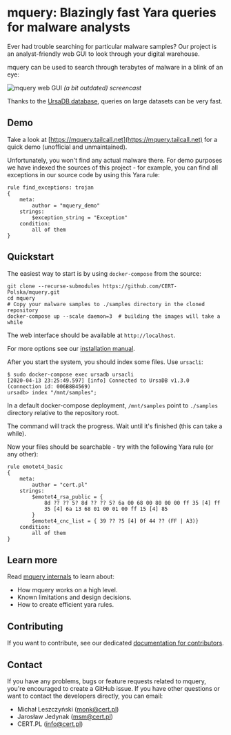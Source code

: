 # mquery: Blazingly fast Yara queries for malware analysts

Ever had trouble searching for particular malware samples? Our project is an analyst-friendly web GUI to look through your digital warehouse.

mquery can be used to search through terabytes of malware in a blink of an eye:

![mquery web GUI](docs/mquery-web-ui.gif?raw=1)
_(a bit outdated) screencast_

Thanks to the [UrsaDB database](https://github.com/CERT-Polska/ursadb), queries on large datasets can be very fast.

## Demo

Take a look at [https://mquery.tailcall.net](https://mquery.tailcall.net) for a quick demo (unofficial and unmaintained).

Unfortunately, you won't find any actual malware there. For demo purposes we
have indexed the sources of this project - for example, you can find all exceptions
in our source code by using this Yara rule:

```
rule find_exceptions: trojan
{
    meta:
        author = "mquery_demo"
    strings:
        $exception_string = "Exception"
    condition:
        all of them
}
```

## Quickstart

The easiest way to start is by using `docker-compose` from the source:

```
git clone --recurse-submodules https://github.com/CERT-Polska/mquery.git
cd mquery
# Copy your malware samples to ./samples directory in the cloned repository
docker-compose up --scale daemon=3  # building the images will take a while
```

The web interface should be available at `http://localhost`.

For more options see our [installation manual](./INSTALL.md).


After you start the system, you should index some files. Use `ursacli`:

```
$ sudo docker-compose exec ursadb ursacli
[2020-04-13 23:25:49.597] [info] Connected to UrsaDB v1.3.0 (connection id: 006B8B4569)
ursadb> index "/mnt/samples";
```

In a default docker-compose deployment, `/mnt/samples` point to `./samples` directory relative to the repository root.

The command will track the progress.
Wait until it's finished (this can take a while).

Now your files should be searchable - try with the following Yara rule (or any other):

```
rule emotet4_basic
{
    meta:
        author = "cert.pl"
    strings:
        $emotet4_rsa_public = {
            8d ?? ?? 5? 8d ?? ?? 5? 6a 00 68 00 80 00 00 ff 35 [4] ff
            35 [4] 6a 13 68 01 00 01 00 ff 15 [4] 85
        }
        $emotet4_cnc_list = { 39 ?? ?5 [4] 0f 44 ?? (FF | A3)}
    condition:
        all of them
}
```

## Learn more

Read [mquery internals](./docs/internals.md) to learn about:

 - How mquery works on a high level.
 - Known limitations and design decisions.
 - How to create efficient yara rules.

## Contributing

If you want to contribute, see our dedicated [documentation for contributors](./CONTRIBUTING.md).

## Contact

If you have any problems, bugs or feature requests related to mquery, you're
encouraged to create a GitHub issue. If you have other questions or want to
contact the developers directly, you can email:

- Michał Leszczyński (monk@cert.pl)
- Jarosław Jedynak (msm@cert.pl)
- CERT.PL (info@cert.pl)
